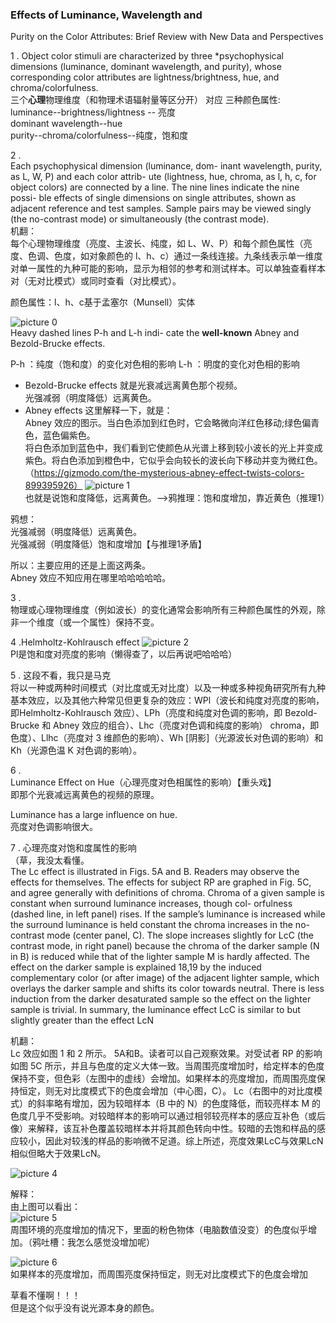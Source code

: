 ### Effects of Luminance, Wavelength and
Purity on the Color Attributes:
Brief Review with New Data and
Perspectives

1 . Object color stimuli are characterized by three *psychophysical dimensions (luminance, dominant wavelength,
and purity), whose corresponding color attributes are
lightness/brightness, hue, and chroma/colorfulness.  
三个**心理**物理维度（和物理术语辐射量等区分开） 对应 三种颜色属性:  
luminance--brightness/lightness -- 亮度  
dominant wavelength--hue  
purity--chroma/colorfulness--纯度，饱和度  

2 .  
Each psychophysical dimension (luminance, dom-
inant wavelength, purity, as L, W, P) and each color attrib-
ute (lightness, hue, chroma, as l, h, c, for object colors) are
connected by a line. The nine lines indicate the nine possi-
ble effects of single dimensions on single attributes, shown
as adjacent reference and test samples. Sample pairs may
be viewed singly (the no-contrast mode) or simultaneously
(the contrast mode).  
机翻：  
每个心理物理维度（亮度、主波长、纯度，如 L、W、P）和每个颜色属性（亮度、色调、色度，如对象颜色的 l、h、c）通过一条线连接。九条线表示单一维度对单一属性的九种可能的影响，显示为相邻的参考和测试样本。可以单独查看样本对（无对比模式）或同时查看（对比模式）。   

颜色属性：l、h、c基于孟塞尔（Munsell）实体

![picture 0](images/f14b4ac54cb5e442c38654fbca2594bd4a2dca8df24d7170003344f4f2e1f7ab.png)  
 Heavy dashed lines P-h and L-h indi-
cate the **well-known** Abney and Bezold-Brucke effects.

P-h ：纯度（饱和度）的变化对色相的影响
L-h ：明度的变化对色相的影响

- Bezold-Brucke effects 就是光衰减远离黄色那个视频。  
光强减弱（明度降低）远离黄色。
- Abney effects 这里解释一下，就是：  
Abney 效应的图示。当白色添加到红色时，它会略微向洋红色移动;绿色偏青色，蓝色偏紫色。  
将白色添加到蓝色中，我们看到它使颜色从光谱上移到较小波长的光上并变成紫色。将白色添加到橙色中，它似乎会向较长的波长向下移动并变为微红色。
（https://gizmodo.com/the-mysterious-abney-effect-twists-colors-899395926）
![picture 1](images/3d4af737655b7b0d6af8014a1a87fba031137ab5cf686be1d5dae385754e365e.png)  
也就是说饱和度降低，远离黄色。-->鸦推理：饱和度增加，靠近黄色（推理1）

鸦想：  
光强减弱（明度降低）远离黄色。  
光强减弱（明度降低）饱和度增加【与推理1矛盾】  

所以：主要应用的还是上面这两条。  
Abney 效应不知应用在哪里哈哈哈哈哈。  

3 .  
 物理或心理物理维度（例如波长）的变化通常会影响所有三种颜色属性的外观，除非一个维度（或一个属性）保持不变。  

4 .Helmholtz-Kohlrausch effect
![picture 2](images/d7411e05ef418b9f1fbf93bf9a5b34d68cb66c36d8322e433012f31ae6450755.png)  
Pl是饱和度对亮度的影响（懒得查了，以后再说吧哈哈哈）  

5 . 这段不看，我只是马克  
将以一种或两种时间模式（对比度或无对比度）以及一种或多种视角研究所有九种基本效应，以及其他六种常见但更复杂的效应：WPl（波长和纯度对亮度的影响，即Helmholtz-Kohlrausch 效应）、LPh（亮度和纯度对色调的影响，即 Bezold-Brucke 和 Abney 效应的组合）、Lhc（亮度对色调和纯度的影响） chroma，即色度）、Llhc（亮度对 3 维颜色的影响）、Wh [阴影]（光源波长对色调的影响）和 Kh（光源色温 K 对色调的影响）。

6 .  
Luminance Effect on Hue（心理亮度对色相属性的影响）【重头戏】  
即那个光衰减远离黄色的视频的原理。  

Luminance has a large influence on hue.   
亮度对色调影响很大。

7 . 心理亮度对饱和度属性的影响  
（草，我没太看懂。  
The Lc effect is illustrated in Figs. 5A and B. Readers
may observe the effects for themselves. The effects for
subject RP are graphed in Fig. 5C, and agree generally
with definitions of chroma. Chroma of a given sample is
constant when surround luminance increases, though col-
orfulness (dashed line, in left panel) rises. If the sample’s
luminance is increased while the surround luminance is
held constant the chroma increases in the no-contrast
mode (center panel, C). The slope increases slightly for
LcC (the contrast mode, in right panel) because the
chroma of the darker sample (N in B) is reduced while
that of the lighter sample M is hardly affected. The effect
on the darker sample is explained 18,19 by the induced
complementary color (or after image) of the adjacent
lighter sample, which overlays the darker sample and
shifts its color towards neutral. There is less induction
from the darker desaturated sample so the effect on the
lighter sample is trivial. In summary, the luminance effect
LcC is similar to but slightly greater than the effect LcN

机翻：  
Lc 效应如图 1 和 2 所示。 5A和B。读者可以自己观察效果。对受试者 RP 的影响如图 5C 所示，并且与色度的定义大体一致。当周围亮度增加时，给定样本的色度保持不变，但色彩（左图中的虚线）会增加。如果样本的亮度增加，而周围亮度保持恒定，则无对比度模式下的色度会增加（中心图，C）。 Lc（右图中的对比度模式）的斜率略有增加，因为较暗样本（B 中的 N）的色度降低，而较亮样本 M 的色度几乎不受影响。对较暗样本的影响可以通过相邻较亮样本的感应互补色（或后像）来解释，该互补色覆盖较暗样本并将其颜色转向中性。较暗的去饱和样品的感应较小，因此对较浅的样品的影响微不足道。综上所述，亮度效果LcC与效果LcN相似但略大于效果LcN。

![picture 4](images/93909aa425c8c07a21fd6134ea11ab43c0c9cdef5b3a31d774897c65890204aa.png)  

解释：  
由上图可以看出：  
![picture 5](images/e1da3f3edbbeaf8a6e07bacce7094d680fa47425f8541d44376366b788603389.png)  
周围环境的亮度增加的情况下，里面的粉色物体（电脑数值没变）的色度似乎增加。（鸦吐槽：我怎么感觉没增加呢）  

![picture 6](images/c10cef10a8ec5a063920fa931e404c3dd3774dfa8f81ff2cddbb000be07a50cd.png)  
如果样本的亮度增加，而周围亮度保持恒定，则无对比度模式下的色度会增加

草看不懂啊！！！  
但是这个似乎没有说光源本身的颜色。  